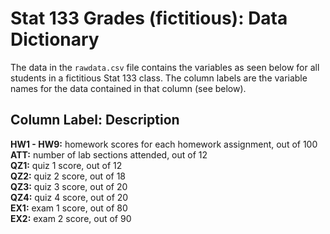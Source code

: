 # Stat 133 Grades (fictitious): Data Dictionary
The data in the `rawdata.csv` file contains the variables as seen below for all students in a fictitious Stat 133 class. The column labels are the variable names for the data contained in that column (see below).

__Column Label:__ Description
--------------------------------
__HW1 - HW9:__  homework scores for each homework assignment, out of 100  
__ATT:__        number of lab sections attended, out of 12  
__QZ1:__        quiz 1 score, out of 12  
__QZ2:__        quiz 2 score, out of 18  
__QZ3:__        quiz 3 score, out of 20  
__QZ4:__        quiz 4 score, out of 20  
__EX1:__        exam 1 score, out of 80  
__EX2:__        exam 2 score, out of 90